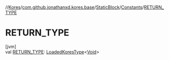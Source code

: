 //[Kores](../../../../index.md)/[com.github.jonathanxd.kores.base](../../index.md)/[StaticBlock](../index.md)/[Constants](index.md)/[RETURN_TYPE](-r-e-t-u-r-n_-t-y-p-e.md)

# RETURN_TYPE

[jvm]\
val [RETURN_TYPE](-r-e-t-u-r-n_-t-y-p-e.md): [LoadedKoresType](../../../com.github.jonathanxd.kores.type/-loaded-kores-type/index.md)<[Void](https://docs.oracle.com/javase/8/docs/api/java/lang/Void.html)>

